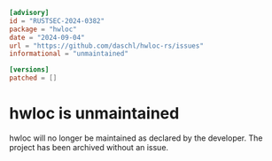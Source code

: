 ```toml
[advisory]
id = "RUSTSEC-2024-0382"
package = "hwloc"
date = "2024-09-04"
url = "https://github.com/daschl/hwloc-rs/issues"
informational = "unmaintained"

[versions]
patched = []
```

# hwloc is unmaintained

hwloc will no longer be maintained as declared by the developer. The project has been archived without an issue.
